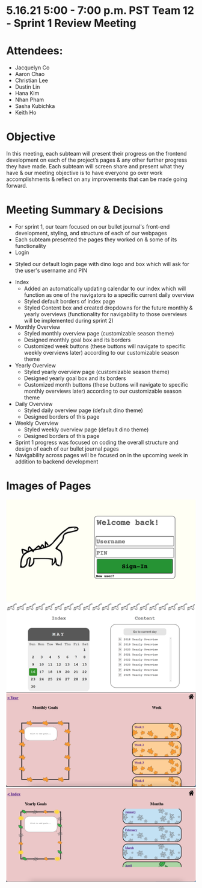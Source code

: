 # 5.16.21 5:00 - 7:00 p.m. PST Team 12 - Sprint 1 Review Meeting
# Attendees:  
- Jacquelyn Co
- Aaron Chao
- Christian Lee
- Dustin Lin
- Hana Kim
- Nhan Pham
- Sasha Kubichka
- Keith Ho

# Objective
In this meeting, each subteam will present their progress on the frontend development on each of the project’s pages & any other further progress they have made. Each subteam will screen share and present what they have & our meeting objective is to have everyone go over work accomplishments & reflect on any improvements that can be made going forward. 

# Meeting Summary & Decisions
* For sprint 1, our team focused on our bullet journal's front-end development, styling, and structure of each of our webpages
* Each subteam presented the pages they worked on & some of its functionality
* Login
 - Styled our default login page with dino logo and box which will ask for the user's username and PIN
* Index
  - Added an automatically updating calendar to our index which will function as one of the navigators to a specific current daily overview
  - Styled default borders of index page
  - Styled Content box and created dropdowns for the future monthly & yearly overviews (functionality for navigability to those overviews will be implemented during sprint 2)
 *  Monthly Overview
    - Styled monthly overview page (customizable season theme)
    - Designed monthly goal box and its borders
    - Customized week buttons (these buttons will navigate to specific weekly overviews later) according to our customizable season theme
 *  Yearly Overview
    - Styled yearly overview page (customizable season theme)
    - Designed yearly goal box and its borders
    - Customized month buttons (these buttons will navigate to specific monthly overviews later) according to our customizable season theme
 *  Daily Overview
    - Styled daily overview page (default dino theme)
    - Designed borders of this page
 *  Weekly Overview
    - Styled weekly overview page (default dino theme)
    - Designed borders of this page
* Sprint 1 progress was focused on coding the overall structure and design of each of our bullet journal pages
* Navigability across pages will be focused on in the upcoming week in addition to backend development

# Images of Pages
![](/admin/branding/login.png)  
![](/admin/branding/index.png)  
![](/admin/branding/monthly_overview.png)  
![](/admin/branding/yearly_overview.png)  
